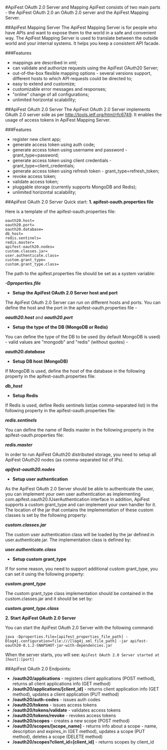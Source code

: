 #ApiFest OAuth 2.0 Server and Mapping
ApiFest consists of two main parts - the ApiFest OAuth 2.0 an OAuth 2.0 server and the ApiFest Mapping Server.

##ApiFest Mapping Server
The ApiFest Mapping Server is for people who have APIs and want to expose them to the world in a safe and convenient way.
The ApiFest Mapping Server is used to translate between the outside world and your internal systems. It helps you keep a consistent API facade.

###Features
- mappings are described in xml;
- can validate and authorize requests using the ApiFest OAuth20 Server;
- out-of-the-box flexible mapping options - several versions support, different hosts to which API requests could be directed to;
- easy to extend and customize;
- customizable error messages and responses;
- "online" change of all configurations;
- unlimited horizontal scalability;


##ApiFest OAuth 2.0 Server
The ApiFest OAuth 2.0 Server implements OAuth 2.0 server side as per http://tools.ietf.org/html/rfc6749.
It enables the usage of access tokens in ApiFest Mapping Server.

###Features
- register new client app;
- generate access token using auth code;
- generate access token using username and password - grant_type=password;
- generate access token using client credentials - grant_type=client_credentials;
- generate access token using refresh token - grant_type=refresh_token;
- revoke access token;
- validate access token;
- pluggable storage (currently supports MongoDB and Redis);
- unlimited horizontal scalability;


##ApiFest OAuth 2.0 Server Quick start:
**1. apifest-oauth.properties file**

Here is a template of the apifest-oauth.properties file:
```
oauth20.host=
oauth20.port=
oauth20.database=
db_host=
redis.sentinels=
redis.master=
apifest-oauth20.nodes=
custom.classes.jar=
user.authenticate.class=
custom.grant_type=
custom.grant_type.class=
```

The path to the apifest.properties file should be set as a system variable:

***-Dproperties.file***

* **Setup the ApiFest OAuth 2.0 Server host and port**

The ApiFest OAuth 2.0 Server can run on different hosts and ports.
You can define the host and the port in the apifest-oauth.properties file -

***oauth20.host*** and ***oauth20.port***

* **Setup the type of the DB (MongoDB or Redis)**

You can define the type of the DB to be used (by default MongoDB is used) - valid values are "mongodb" and "redis" (without quotes) - 

***oauth20.database***

* **Setup DB host (MongoDB)**

If MongoDB is used, define the host of the database in the following property in the apifest-oauth.properties file:

***db_host***

* **Setup Redis**

If Redis is used, define Redis sentinels list(as comma-separated list) in the following property in the apifest-oauth.properties file:

***redis.sentinels***

You can define the name of Redis master in the following property in the apifest-oauth.properties file:

***redis.master***

In order to run ApiFest OAuth20 distributed storage, you need to setup all ApiFest OAuth20 nodes (as comma-separated list of IPs).

***apifest-oauth20.nodes***

* **Setup user authentication**

As the ApiFest OAuth 2.0 Server should be able to authenticate the user, you can implement your own user authentication as implementing com.apifest.oauth20.IUserAuthentication interface
In addition, ApiFest supports a custom grant_type and can implement your own handler for it.
The location of the jar that contains the implementation of these custom classes is set by the following property: 

***custom.classes.jar***

The custom user authentication class will be loaded by the jar defined in user.authenticate.jar. The implementation class is defined by: 

***user.authenticate.class***

* **Setup custom grant_type**

If for some reason, you need to support additional custom grant_type, you can set it using the following property:

***custom.grant_type***

The custom grant_type class implementation should be contained in the custom.classes.jar and it should be set by:

***custom.grant_type.class***

**2. Start ApiFest OAuth 2.0 Server**

You can start the ApiFest OAuth 2.0 Server with the following command:

```java -Dproperties.file=[apifest_properties_file_path] -Dlog4j.configuration=file:///[log4j_xml_file_path] -jar apifest-oauth20-0.1.2-SNAPSHOT-jar-with-dependencies.jar```

When the server starts, you will see:
```ApiFest OAuth 2.0 Server started at [host]:[port]```

##ApiFest OAuth 2.0 Endpoints:
* **/oauth20/applications** - registers client applications (POST method), returns all client applications info (GET method)
* **/oauth20/applications/[client_id]** - returns client application info (GET method), updates a client application (PUT method)
* **/oauth20/auth-codes** - issues auth codes
* **/oauth20/tokens** - issues access tokens
* **/oauth20/tokens/validate** - validates access tokens
* **/oauth20/tokens/revoke** - revokes access tokens
* **/oauth20/scopes** - creates a new scope (POST method)
* **/oauth20/scopes/[scope_name]** - returns info about a scope - name, description and expires_in (GET method),
updates a scope (PUT method), deletes a scope (DELETE method)
* **/oauth20/scopes?client_id=[client_id]** - returns scopes by client_id
